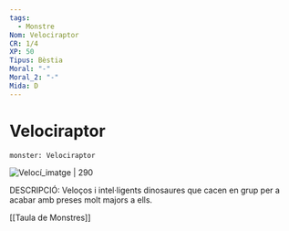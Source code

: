 ```yaml
---
tags:
  - Monstre
Nom: Velociraptor
CR: 1/4
XP: 50
Tipus: Bèstia
Moral: "-"
Moral_2: "-"
Mida: D
---
```

# Velociraptor

```statblock
monster: Velociraptor
```

![Velocí_imatge | 290](https://upload.wikimedia.org/wikipedia/commons/thumb/5/55/Velociraptor_Restoration.png/320px-Velociraptor_Restoration.png)

DESCRIPCIÓ: 
Veloços i intel·ligents dinosaures que cacen en grup per a acabar amb preses molt majors a ells.

[[Taula de Monstres]]